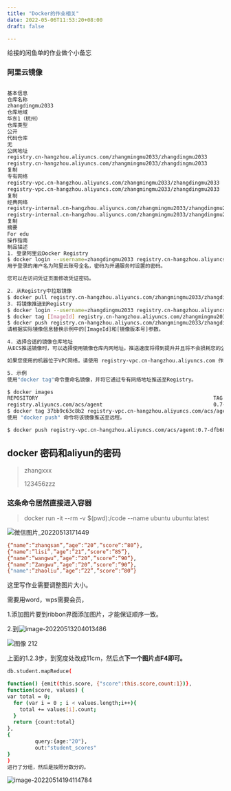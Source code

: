 ```yaml
---
title: "Docker的作业相关"
date: 2022-05-06T11:53:20+08:00
draft: false

---
```


给接的闲鱼单的作业做个小备忘

### 阿里云镜像

```Bash

基本信息
仓库名称
zhangdingmu2033
仓库地域
华东1（杭州）
仓库类型
公开
代码仓库
无
公网地址
registry.cn-hangzhou.aliyuncs.com/zhangmingmu2033/zhangdingmu2033
registry.cn-hangzhou.aliyuncs.com/zhangmingmu2033/zhangdingmu2033
复制
专有网络
registry-vpc.cn-hangzhou.aliyuncs.com/zhangmingmu2033/zhangdingmu2033
registry-vpc.cn-hangzhou.aliyuncs.com/zhangmingmu2033/zhangdingmu2033
复制
经典网络
registry-internal.cn-hangzhou.aliyuncs.com/zhangmingmu2033/zhangdingmu2033
registry-internal.cn-hangzhou.aliyuncs.com/zhangmingmu2033/zhangdingmu2033
复制
摘要
For edu
操作指南
制品描述
1. 登录阿里云Docker Registry
$ docker login --username=zhangdingmu2033 registry.cn-hangzhou.aliyuncs.com
用于登录的用户名为阿里云账号全名，密码为开通服务时设置的密码。

您可以在访问凭证页面修改凭证密码。

2. 从Registry中拉取镜像
$ docker pull registry.cn-hangzhou.aliyuncs.com/zhangmingmu2033/zhangdingmu2033:[镜像版本号]
3. 将镜像推送到Registry
$ docker login --username=zhangdingmu2033 registry.cn-hangzhou.aliyuncs.com
$ docker tag [ImageId] registry.cn-hangzhou.aliyuncs.com/zhangmingmu2033/zhangdingmu2033:[镜像版本号]
$ docker push registry.cn-hangzhou.aliyuncs.com/zhangmingmu2033/zhangdingmu2033:[镜像版本号]
请根据实际镜像信息替换示例中的[ImageId]和[镜像版本号]参数。

4. 选择合适的镜像仓库地址
从ECS推送镜像时，可以选择使用镜像仓库内网地址。推送速度将得到提升并且将不会损耗您的公网流量。

如果您使用的机器位于VPC网络，请使用 registry-vpc.cn-hangzhou.aliyuncs.com 作为Registry的域名登录。

5. 示例
使用"docker tag"命令重命名镜像，并将它通过专有网络地址推送至Registry。

$ docker images
REPOSITORY                                                         TAG                 IMAGE ID            CREATED             VIRTUAL SIZE
registry.aliyuncs.com/acs/agent                                    0.7-dfb6816         37bb9c63c8b2        7 days ago          37.89 MB
$ docker tag 37bb9c63c8b2 registry-vpc.cn-hangzhou.aliyuncs.com/acs/agent:0.7-dfb6816
使用 "docker push" 命令将该镜像推送至远程。

$ docker push registry-vpc.cn-hangzhou.aliyuncs.com/acs/agent:0.7-dfb6816
```

## docker 密码和aliyun的密码

> zhangxxx
>
> 123456zzz

### 这条命令居然直接进入容器

>  docker run -it --rm -v $(pwd):/code --name ubuntu ubuntu:latest

![微信图片_20220513171449](https://res.cloudinary.com/dbzr1zvpf/image/upload/v1652433334/2022/05/372d31be12f291cf9fd3237159843825.webp)

```Bash
{“name”:”zhangsan”,”age”:”20”,”score”:”80”},
{“name”:”lisi”,”age”:”21”,”score”:”85”},
{“name”:”wangwu”,”age”:”20”,”score”:”90”},
{“name”:”Zangwu”,”age”:”20”,”score”:”90”},
{"name":”zhaoliu”,”age”:”22”,”score”:”80”}
```

这里写作业需要调整图片大小。

需要用word，wps需要会员，

1.添加图片要到ribbon界面添加图片，才能保证顺序一致。

2.到![image-20220513204013486](https://res.cloudinary.com/dbzr1zvpf/image/upload/v1652445616/2022/05/9f6d2f6817ef6990b2aaffc88b567c16.webp)

![图像 212](https://res.cloudinary.com/dbzr1zvpf/image/upload/v1652445698/2022/05/cdf654147fd42786e8bd3d7de2e80cac.webp)

上面的1.2.3步，到宽度处改成11cm，然后点**下一个图片点F4即可。**



```Bash
db.student.mapReduce(

function() {emit(this.score, {"score":this.score,count:1})},
function(score, values) {
var total = 0;
  for (var i = 0 ; i < values.length;i++){
    total += values[i].count;
  }
  return {count:total}
},
{
         query:{age:"20"},  
         out:"student_scores"
}
)
进行了分组，然后是按照分数分的。

```

![image-20220514194114784](https://res.cloudinary.com/dbzr1zvpf/image/upload/v1652528476/2022/05/abb198b2b7958ffa635c0fa5f7a37039.webp)

